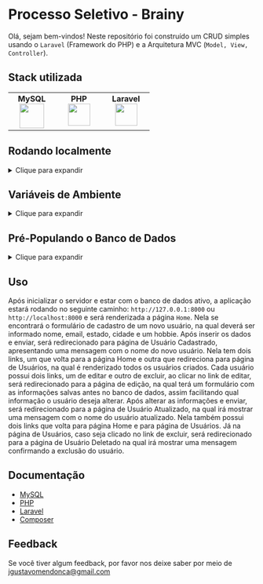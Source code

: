 # Processo Seletivo - Brainy

Olá, sejam bem-vindos! Neste repositório foi construído um CRUD simples usando o `Laravel` (Framework do PHP) e a Arquitetura MVC (`Model, View, Controller`).  

## Stack utilizada

<table width="320px" align="center">
  <tbody>
    <tr valign="top">
      <td width="80px" align="center">
        <span><strong>MySQL</strong></span><br>
        <img height="50" src="https://cdn.jsdelivr.net/gh/devicons/devicon/icons/mysql/mysql-original-wordmark.svg" />
      </td>
      <td width="80px" align="center">
        <span><strong>PHP</strong></span><br>
        <img height="45" src="https://cdn.jsdelivr.net/gh/devicons/devicon/icons/php/php-plain.svg">
      </td>
      <td width="80px" align="center">
        <span><strong>Laravel</strong></span><br>
        <img height="45" src="https://laravel.com/img/logomark.min.svg">
      </td>
    </tr>
  </tbody>
</table>

## Rodando localmente
<details>
    <summary>Clique para expandir</summary>

  ### É necessário ter o PHP e o Composer instalados em sua maquina!

- Clone o projeto

```bash
  git clone git@github.com:Joaogustavo789/teste-tecnico-brainy.git
```

- Entre no diretório do projeto

```bash
  cd teste-tecnico-brainy
```

- Instale as dependências

```bash
  composer install
```

- Inicie o servidor

```bash
  php artisan serve
```
</details>

## Variáveis de Ambiente
<details>
    <summary>Clique para expandir</summary>

### É necessário ter o MySQL instalado em sua maquina!
- Será preciso renomear o arquivo <strong>.env.example</strong> para <strong>.env</strong> e alterar as informações de acordo com suas configurações.

```bash
DB_HOST=url_da_aplicação
DB_PORT=porta_da_aplicação
DB_DATABASE=nome_do_banco_de_dados
DB_USERNAME=usuário
DB_PASSWORD=senha_do_banco_de_dados
```
</details>

## Pré-Populando o Banco de Dados

<details>
    <summary>Clique para expandir</summary>
    
 ### Para pré-popular o banco de dados, é necessário executar as migrations e as seeders.
 
 - Para executar as migrations, basta rodar o seguinte comando:
 ```bash
    php artisan migrate
 ```
  
 - Para executar as seeders, basta rodar o seguinte comando:
 ```bash
    php artisan db:seed
 ```
 
- Para resetar o banco de dados, bastar rodar o seguinte comando:
```bash
   php artisan migrate:reset
```
</details>

## Uso 

Após inicializar o servidor e estar com o banco de dados ativo, a aplicação estará rodando no seguinte caminho: `http://127.0.0.1:8000` ou `http://localhost:8000` e será renderizada a página `Home`. Nela se encontrará o formulário de cadastro de um novo usuário, na qual deverá ser informado nome, email, estado, cidade e um hobbie. Após inserir os dados e enviar, será redirecionado para página de Usuário Cadastrado, apresentando uma mensagem com o nome do novo usuário. Nela tem dois links, um que volta para a página Home e outra que redireciona para página de Usuários, na qual é renderizado todos os usuários criados. Cada usuário possui dois links, um de editar e outro de excluir, ao clicar no link de editar, será redirecionado para a página de edição, na qual terá um formulário com as informações salvas antes no banco de dados, assim facilitando qual informação o usuário deseja alterar. Após alterar as informações e enviar, será redirecionado para a página de Usuário Atualizado, na qual irá mostrar uma mensagem com o nome do usuário atualizado. Nela também possui dois links que volta para página Home e para página de Usuários. Já na página de Usuários, caso seja clicado no link de excluir, será redirecionado para a página de Usuário Deletado na qual irá mostrar uma mensagem confirmando a exclusão do usuário.
    
## Documentação

- [MySQL](https://www.mysql.com/)
- [PHP](https://www.php.net/)
- [Laravel](https://laravel.com/)
- [Composer](https://getcomposer.org/)

## Feedback

Se você tiver algum feedback, por favor nos deixe saber por meio de jgustavomendonca@gmail.com

<!--
## Aprendizados

O que você aprendeu construindo esse projeto? Quais desafios você enfrentou e como você superou-os?

## Documentação da API

#### Retorna todos os itens

```http
  GET /api/items
```

| Parâmetro   | Tipo       | Descrição                           |
| :---------- | :--------- | :---------------------------------- |
| `api_key` | `string` | **Obrigatório**. A chave da sua API |

#### Retorna um item

```http
  GET /api/items/${id}
```

| Parâmetro   | Tipo       | Descrição                                   |
| :---------- | :--------- | :------------------------------------------ |
| `id`      | `string` | **Obrigatório**. O ID do item que você quer |

#### add(num1, num2)

Recebe dois números e retorna a sua soma.

## Funcionalidades

- Temas dark e light
- Preview em tempo real
- Modo tela cheia
- Multiplataforma

## Uso/Exemplos

```javascript
import Component from 'my-project'

function App() {
  return <Component />
}
```
-->
